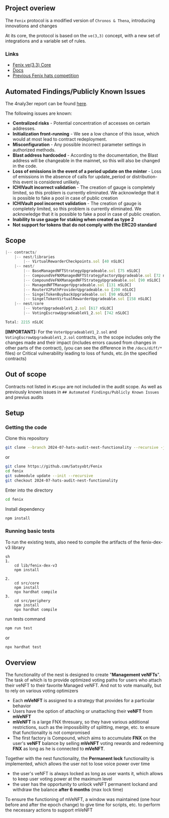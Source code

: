 
## Project overiew

The `Fenix` protocol is a modified version of `Chronos & Thena`, introducing innovations and changes

At its core, the protocol is based on the `ve(3,3)` concept, with a new set of integrations and a variable set of rules.

### Links
- [Fenix ve(3,3) Core](https://github.com/Satsyxbt/Fenix)
- [Docs](https://docs.fenixfinance.io/)
- [Previous Fenix hats competition](https://app.hats.finance/audit-competitions/fenix-finance-0x83dbe5aa378f3ce160ed084daf85f621289fb92f/scope)


## Automated Findings/Publicly Known Issues
The 4naly3er report can be found [here](/4naly3er-report.md).

The following issues are known:

* **Centralized risks** - Potential concentration of accesses on certain addresses.
* **Initialization front-running** - We see a low chance of this issue, which would at most lead to contract redeployment.
* **Misconfiguration** - Any possible incorrect parameter settings in authorized methods.
* **Blast address hardcoded** - According to the documentation, the Blast address will be changeable in the mainnet, so this will also be changed in the code.
* **Loss of emissions in the event of a period update on the minter** -  Loss of emissions in the absence of calls for update_period or distribution- this event is considered unlikely.
* **ICHIVault incorrect validation** - The creation of gauge is completely limited, so this problem is currently eliminated. We acknowledge that it is possible to fake a pool in case of public creation
* **ICHIVault pool incorrect validation** - The creation of gauge is completely limited, so this problem is currently eliminated. We acknowledge that it is possible to fake a pool in case of public creation.
* **Inability to use gauge for staking when created as type 2**
* **Not support for tokens that do not comply with the ERC20 standard**

## Scope
```js
|-- contracts/
    |-- nest/libraries
        |-- VirtualRewarderCheckpoints.sol [40 nSLOC]
    |-- nest/
        |-- BaseManagedNFTStrategyUpgradeable.sol [75 nSLOC]
        |-- CompoundVeFNXManagedNFTStrategyFactoryUpgradeable.sol [72 nSLOC]
        |-- CompoundVeFNXManagedNFTStrategyUpgradeable.sol [90 nSLOC]
        |-- ManagedNFTManagerUpgradeable.sol [131 nSLOC]
        |-- RouterV2PathProviderUpgradeable.so [200 nSLOC]
        |-- SingelTokenBuybackUpgradeable.sol [90 nSLOC]
        |-- SingelTokenVirtualRewarderUpgradeable.sol [158 nSLOC]
    |-- nest/core
        |-- VoterUpgradeableV1_2.sol [617 nSLOC]
        |-- VotingEscrowUpgradeableV1_2.sol [742 nSLOC]

Total: 2215 nSLOC
```

**[IMPORTANT]:** For the `VoterUpgradeableV1_2.sol` and `VotingEscrowUpgradeableV1_2.sol` contracts, in the scope includes only the changes made and their impact (includes errors caused from changes in other parts of the contract), (you can see the difference in the `/docs/diff/*` files) or Critical vulnerability leading to loss of funds, etc.(in the specified contracts)


## Out of scope
Contracts not listed in `#Scope` are not included in the audit scope. As well as previously known issues in `## Automated Findings/Publicly Known Issues` and previus audits

## Setup
### Getting the code
Clone this repository
```sh
git clone --branch 2024-07-hats-audit-nest-functionality --recursive -j8  https://github.com/Satsyxbt/Fenix
```
or
```sh
git clone https://github.com/Satsyxbt/Fenix
cd fenix
git submodule update --init --recursive
git checkout 2024-07-hats-audit-nest-functionality
```

Enter into the directory
```sh
cd fenix
```

Install dependency
```sh
npm install
```

### Running basic tests
To run the existing tests, also need to compile the artifacts of the fenix-dex-v3 library
```
sh
1.
    cd lib/fenix-dex-v3
    npm install

2. 
    cd src/core
    npm install
    npx hardhat compile
3.
    cd src/periphery
    npm install
    npx hardhat compile
```
run tests command
```sh
npm run test
```
or
```sh
npx hardhat test
```

## Overview
The functionality of the nest is designed to create "**Management veNFTs**". The task of which is to provide optimized voting paths for users who attach their veNFT to their favorite Managed veNFT. And not to vote manually, but to rely on various voting optimizers
- Each **mVeNFT** is assigned to a strategy that provides for a particular behavior
- Users have the option of attaching or unattaching their **veNFT** from **mVeNFT**
- **mVeNFT** is a large FNX thresuary, so they have various additional restrictions, such as the impossibility of splitting, merge, etc. to ensure that functionality is not compromised
- The first factory is Compound, which aims to accumulate **FNX** on the user's **veNFT** balance by selling **mVeNFT** voting rewards and redeeming **FNX** as long as he is connected to **mVeNFT**. 
  
Together with the nest functionality, the **Permanent lock** functionality is implemented, which allows the user not to lose voice power over time
- the user's veNFT is always locked as long as user wants it, which allows to keep user voting power at the maximum level
- the user has the opportunity to unlock veNFT permanent lockand and  withdraw the balance **after 6 months** (max lock time)

To ensure the functioning of mVeNFT, a window was maintained (one hour before and after the epoch change) to give time for scripts, etc. to perform the necessary actions to support mVeNFT